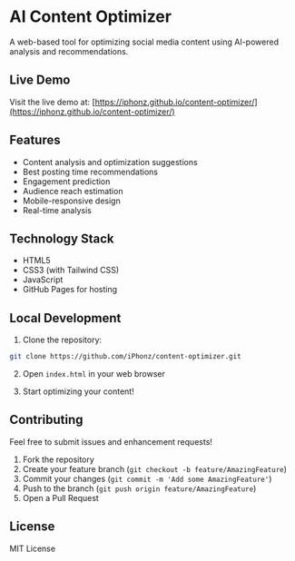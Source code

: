 # AI Content Optimizer

A web-based tool for optimizing social media content using AI-powered analysis and recommendations.

## Live Demo

Visit the live demo at: [https://iphonz.github.io/content-optimizer/](https://iphonz.github.io/content-optimizer/)

## Features

- Content analysis and optimization suggestions
- Best posting time recommendations
- Engagement prediction
- Audience reach estimation
- Mobile-responsive design
- Real-time analysis

## Technology Stack

- HTML5
- CSS3 (with Tailwind CSS)
- JavaScript
- GitHub Pages for hosting

## Local Development

1. Clone the repository:
```bash
git clone https://github.com/iPhonz/content-optimizer.git
```

2. Open `index.html` in your web browser

3. Start optimizing your content!

## Contributing

Feel free to submit issues and enhancement requests!

1. Fork the repository
2. Create your feature branch (`git checkout -b feature/AmazingFeature`)
3. Commit your changes (`git commit -m 'Add some AmazingFeature'`)
4. Push to the branch (`git push origin feature/AmazingFeature`)
5. Open a Pull Request

## License

MIT License